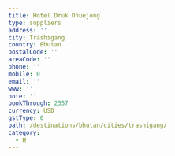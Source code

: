 ```yaml
---
title: Hotel Druk Dhuejong
type: suppliers
address: ''
city: Trashigang
country: Bhutan
postalCode: ''
areaCode: ''
phone: ''
mobile: 0
email: ''
www: ''
note: ''
bookThrough: 2557
currency: USD
gstType: 0
path: /destinations/bhutan/cities/trashigang/
category:
  - H
---
```


